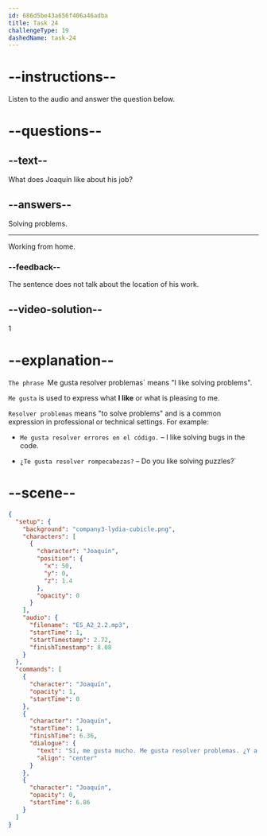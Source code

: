```yaml
---
id: 686d5be43a656f406a46adba
title: Task 24
challengeType: 19
dashedName: task-24
---
```


<!-- (Audio) Sí, me gusta mucho. Me gusta resolver problemas. ¿Y a ti? -->

# --instructions--

Listen to the audio and answer the question below.

# --questions--

## --text--

What does Joaquín like about his job?

## --answers--

Solving problems.

---

Working from home.

### --feedback--

The sentence does not talk about the location of his work.

## --video-solution--

1

# --explanation--

`The phrase `Me gusta resolver problemas` means "I like solving problems".

`Me gusta` is used to express what **I like** or what is pleasing to me.

`Resolver problemas` means "to solve problems" and is a common expression in professional or technical settings. For example:

- `Me gusta resolver errores en el código.` – I like solving bugs in the code.

- `¿Te gusta resolver rompecabezas?` – Do you like solving puzzles?`

# --scene--

```json
{
  "setup": {
    "background": "company3-lydia-cubicle.png",
    "characters": [
      {
        "character": "Joaquín",
        "position": {
          "x": 50,
          "y": 0,
          "z": 1.4
        },
        "opacity": 0
      }
    ],
    "audio": {
      "filename": "ES_A2_2.2.mp3",
      "startTime": 1,
      "startTimestamp": 2.72,
      "finishTimestamp": 8.08
    }
  },
  "commands": [
    {
      "character": "Joaquín",
      "opacity": 1,
      "startTime": 0
    },
    {
      "character": "Joaquín",
      "startTime": 1,
      "finishTime": 6.36,
      "dialogue": {
        "text": "Sí, me gusta mucho. Me gusta resolver problemas. ¿Y a ti?",
        "align": "center"
      }
    },
    {
      "character": "Joaquín",
      "opacity": 0,
      "startTime": 6.86
    }
  ]
}
```
